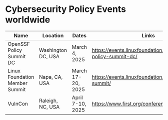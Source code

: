 # Cybersecurity Policy Events worldwide
| Name | Location | Dates | Links |
| ---- | -------- | ----- | ----- |
| OpenSSF Policy Summit DC  | Washington DC, USA | March 4, 2025 | https://events.linuxfoundation.org/openssf-policy-summit-dc/|
| Linux Foundation Member Summit | Napa, CA, USA | March 17-20, 2025 | https://events.linuxfoundation.org/lf-member-summit/ |
| VulnCon | Raleigh, NC, USA | April 7-10, 2025 | https://www.first.org/conference/vulncon2025/ |

